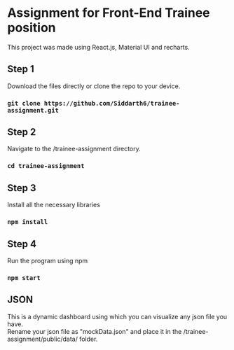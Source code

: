 # Assignment for Front-End Trainee position

This project was made using React.js, Material UI and recharts.

## Step 1

Download the files directly or clone the repo to your device.

### `git clone https://github.com/Siddarth6/trainee-assignment.git`

## Step 2

Navigate to the /trainee-assignment directory.

### `cd trainee-assignment`

## Step 3

Install all the necessary libraries

### `npm install`

## Step 4

Run the program using npm

### `npm start`

## JSON

This is a dynamic dashboard using which you can visualize any json file you have.  
Rename your json file as "mockData.json" and place it in the /trainee-assignment/public/data/ folder.
